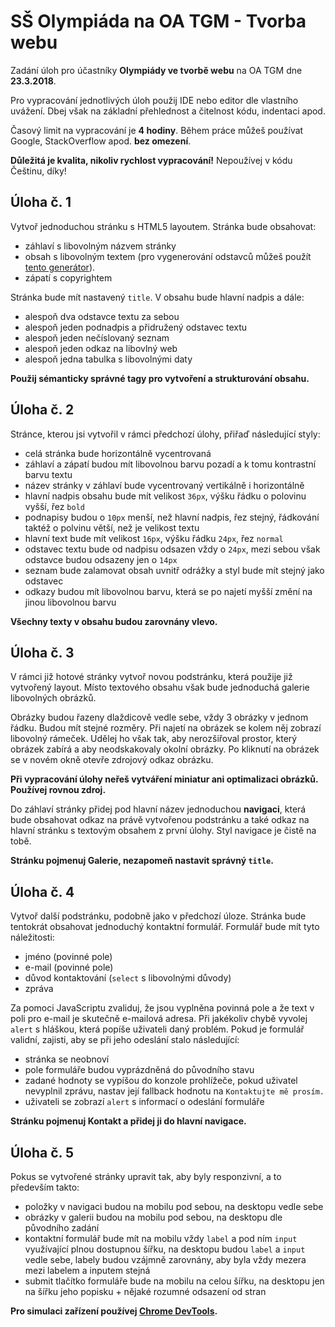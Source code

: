 # SŠ Olympiáda na OA TGM - Tvorba webu

Zadání úloh pro účastníky **Olympiády ve tvorbě webu** na OA TGM dne **23.3.2018**.

Pro vypracování jednotlivých úloh použij IDE nebo editor dle vlastního uvážení. Dbej však na základní přehlednost a čitelnost kódu, indentaci apod.

Časový limit na vypracování je **4 hodiny**.
Během práce můžeš používat Google, StackOverflow apod. **bez omezení**.

**Důležitá je kvalita, nikoliv rychlost vypracování!**
Nepoužívej v kódu Češtinu, díky!

## Úloha č. 1

Vytvoř jednoduchou stránku s HTML5 layoutem. Stránka bude obsahovat:

* záhlaví s libovolným názvem stránky
* obsah s libovolným textem (pro vygenerování odstavců můžeš použít [tento generátor](https://cs.lipsum.com/)).
* zápatí s copyrightem

Stránka bude mít nastavený `title`. V obsahu bude hlavní nadpis a dále:

* alespoň dva odstavce textu za sebou
* alespoň jeden podnadpis a přidružený odstavec textu
* alespoň jeden nečíslovaný seznam
* alespoň jeden odkaz na libovlný web
* alespoň jedna tabulka s libovolnými daty

**Použij sémanticky správné tagy pro vytvoření a strukturování obsahu.**

## Úloha č. 2

Stránce, kterou jsi vytvořil v rámci předchozí úlohy, přiřaď následující styly:

* celá stránka bude horizontálně vycentrovaná
* záhlaví a zápatí budou mít libovolnou barvu pozadí a k tomu kontrastní barvu textu
* název stránky v záhlaví bude vycentrovaný vertikálně i horizontálně
* hlavní nadpis obsahu bude mít velikost `36px`, výšku řádku o polovinu vyšší, řez `bold`
* podnapisy budou o `10px` menší, než hlavní nadpis, řez stejný, řádkování taktéž o polvinu větší, než je velikost textu
* hlavní text bude mít velikost `16px`, výšku řádku `24px`, řez `normal`
* odstavec textu bude od nadpisu odsazen vždy o `24px`, mezi sebou však odstavce budou odsazeny jen o `14px`
* seznam bude zalamovat obsah uvnitř odrážky a styl bude mít stejný jako odstavec
* odkazy budou mít libovolnou barvu, která se po najetí myšší změní na jinou libovolnou barvu

**Všechny texty v obsahu budou zarovnány vlevo.**

## Úloha č. 3

V rámci již hotové stránky vytvoř novou podstránku, která použije již vytvořený layout. Místo textového obsahu však bude jednoduchá galerie libovolných obrázků.

Obrázky budou řazeny dlaždicově vedle sebe, vždy 3 obrázky v jednom řádku. Budou mít stejné rozměry. Při najetí na obrázek se kolem něj zobrazí libovolný rámeček. Udělej ho však tak, aby nerozšiřoval prostor, který obrázek zabírá a aby neodskakovaly okolní obrázky. Po kliknutí na obrázek se v novém okně otevře zdrojový odkaz obrázku.

**Při vypracování úlohy neřeš vytváření miniatur ani optimalizaci obrázků. Používej rovnou zdroj.**

Do záhlaví stránky přidej pod hlavní název jednoduchou **navigaci**, která bude obsahovat odkaz na právě vytvořenou podstránku a také odkaz na hlavní stránku s textovým obsahem z první úlohy. Styl navigace je čistě na tobě.

**Stránku pojmenuj Galerie, nezapomeň nastavit správný `title`.**

## Úloha č. 4

Vytvoř další podstránku, podobně jako v předchozí úloze. Stránka bude tentokrát obsahovat jednoduchý kontaktní formulář. Formulář bude mít tyto náležitosti:

* jméno (povinné pole)
* e-mail (povinné pole)
* důvod kontaktování (`select` s libovolnými důvody)
* zpráva

Za pomoci JavaScriptu zvaliduj, že jsou vyplněna povinná pole a že text v poli pro e-mail je skutečně e-mailová adresa. Při jakékoliv chybě vyvolej `alert` s hláškou, která popíše uživateli daný problém. Pokud je formulář validní, zajisti, aby se při jeho odeslání stalo následující:

* stránka se neobnoví
* pole formuláře budou vyprázdněná do původního stavu
* zadané hodnoty se vypíšou do konzole prohlížeče, pokud uživatel nevyplnil zprávu, nastav její fallback hodnotu na `Kontaktujte mě prosím.`
* uživateli se zobrazí `alert` s informací o odeslání formuláře

**Stránku pojmenuj Kontakt a přidej ji do hlavní navigace.**

## Úloha č. 5

Pokus se vytvořené stránky upravit tak, aby byly responzivní, a to především takto:

* položky v navigaci budou na mobilu pod sebou, na desktopu vedle sebe
* obrázky v galerii budou na mobilu pod sebou, na desktopu dle původního zadání
* kontaktní formulář bude mít na mobilu vždy `label` a pod ním `input` využívající plnou dostupnou šířku, na desktopu budou `label` a `input` vedle sebe, labely budou vzájmně zarovnány, aby byla vždy mezera mezi labelem a inputem stejná
* submit tlačítko formuláře bude na mobilu na celou šířku, na desktopu jen na šířku jeho popisku + nějaké rozumné odsazení od stran

**Pro simulaci zařízení používej [Chrome DevTools](https://developer.chrome.com/devtools).**
